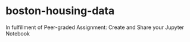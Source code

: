 # boston-housing-data
In fulfillment of Peer-graded Assignment: Create and Share your Jupyter Notebook
